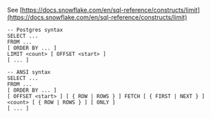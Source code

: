 See [https://docs.snowflake.com/en/sql-reference/constructs/limit](https://docs.snowflake.com/en/sql-reference/constructs/limit)
```
-- Postgres syntax
SELECT ...
FROM ...
[ ORDER BY ... ]
LIMIT <count> [ OFFSET <start> ]
[ ... ]

-- ANSI syntax
SELECT ...
FROM ...
[ ORDER BY ... ]
[ OFFSET <start> ] [ { ROW | ROWS } ] FETCH [ { FIRST | NEXT } ] <count> [ { ROW | ROWS } ] [ ONLY ]
[ ... ]
```
